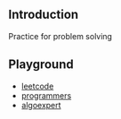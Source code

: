 ## Introduction

Practice for problem solving

## Playground

- [leetcode](https://leetcode.com/)
- [programmers](https://programmers.co.kr/)
- [algoexpert](https://www.algoexpert.io/product)
